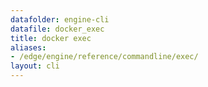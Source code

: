 ```yaml
---
datafolder: engine-cli
datafile: docker_exec
title: docker exec
aliases:
- /edge/engine/reference/commandline/exec/
layout: cli
---
```


<!--
This page is automatically generated from Docker's source code. If you want to
suggest a change to the text that appears here, open a ticket or pull request
in the source repository on GitHub:

https://github.com/docker/cli
-->